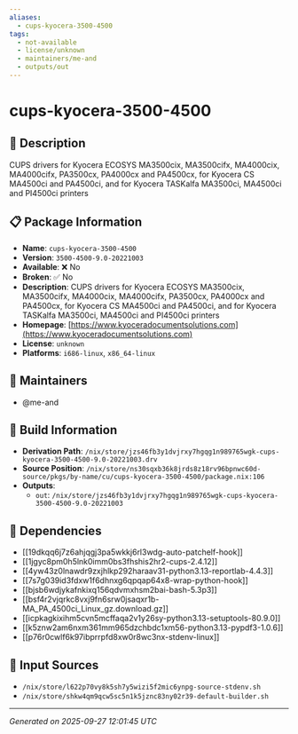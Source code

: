 ```yaml
---
aliases:
  - cups-kyocera-3500-4500
tags:
  - not-available
  - license/unknown
  - maintainers/me-and
  - outputs/out
---
```


# cups-kyocera-3500-4500

## 📝 Description

CUPS drivers for Kyocera ECOSYS MA3500cix, MA3500cifx, MA4000cix, MA4000cifx, PA3500cx, PA4000cx and PA4500cx, for Kyocera CS MA4500ci and PA4500ci, and for Kyocera TASKalfa MA3500ci, MA4500ci and PI4500ci printers

## 📋 Package Information

- **Name**: `cups-kyocera-3500-4500`
- **Version**: `3500-4500-9.0-20221003`
- **Available**: ❌ No
- **Broken**: ✅ No
- **Description**: CUPS drivers for Kyocera ECOSYS MA3500cix, MA3500cifx, MA4000cix, MA4000cifx, PA3500cx, PA4000cx and PA4500cx, for Kyocera CS MA4500ci and PA4500ci, and for Kyocera TASKalfa MA3500ci, MA4500ci and PI4500ci printers
- **Homepage**: [https://www.kyoceradocumentsolutions.com](https://www.kyoceradocumentsolutions.com)
- **License**: `unknown`
- **Platforms**: `i686-linux`, `x86_64-linux`
## 👥 Maintainers

- @me-and


## 🔧 Build Information

- **Derivation Path**: `/nix/store/jzs46fb3y1dvjrxy7hgqg1n989765wgk-cups-kyocera-3500-4500-9.0-20221003.drv`
- **Source Position**: `/nix/store/ns30sqxb36k8jrds8z18rv96bpnwc60d-source/pkgs/by-name/cu/cups-kyocera-3500-4500/package.nix:106`
- **Outputs**:
  - `out`:  `/nix/store/jzs46fb3y1dvjrxy7hgqg1n989765wgk-cups-kyocera-3500-4500-9.0-20221003`

## 🔗 Dependencies

- [[19dkqq6j7z6ahjqgj3pa5wkkj6rl3wdg-auto-patchelf-hook]]
- [[1jgyc8pm0h5lnk0imm0bs3fhshis2hr2-cups-2.4.12]]
- [[4yw43z0lnawdr9zxjhlkp292haraav31-python3.13-reportlab-4.4.3]]
- [[7s7g039id3fdxw1f6dhnxg6qpqap64x8-wrap-python-hook]]
- [[bjsb6wdjykafnkixq156qdvmxhsm2bai-bash-5.3p3]]
- [[bsf4r2vjqrkc8vxj9fn6srw0jsaqxr1b-MA_PA_4500ci_Linux_gz.download.gz]]
- [[icpkagkixihm5cvn5mcffaqa2v1y26sy-python3.13-setuptools-80.9.0]]
- [[k5znw2am6nxm361mm965dzchbdc1xm56-python3.13-pypdf3-1.0.6]]
- [[p76r0cwlf6k97ibprrpfd8xw0r8wc3nx-stdenv-linux]]

## 📁 Input Sources

- `/nix/store/l622p70vy8k5sh7y5wizi5f2mic6ynpg-source-stdenv.sh`
- `/nix/store/shkw4qm9qcw5sc5n1k5jznc83ny02r39-default-builder.sh`

---
*Generated on 2025-09-27 12:01:45 UTC*
